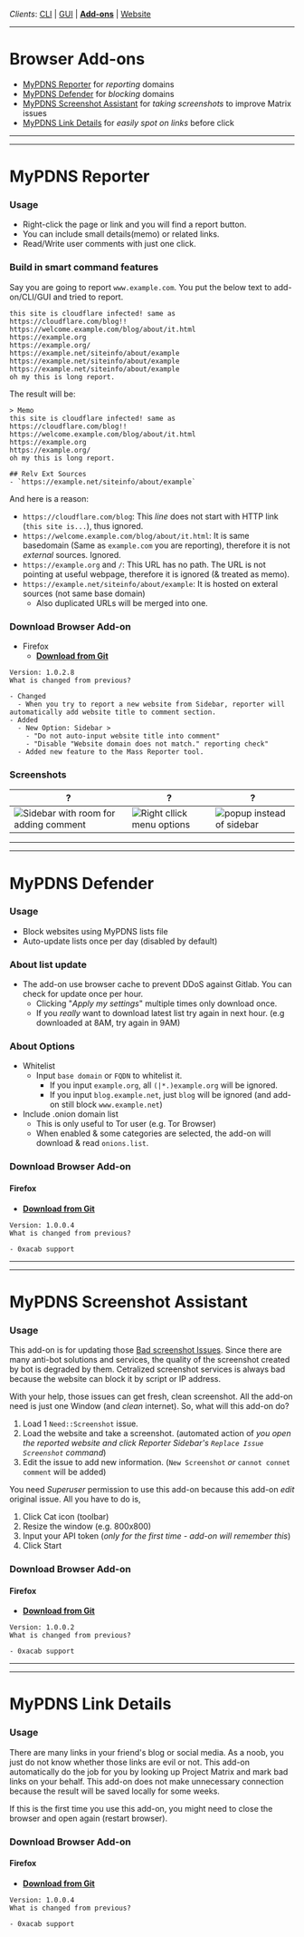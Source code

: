 _Clients_:    [CLI](client_cli.md) | [GUI](client_gui.md) | [**Add-ons**](client_addon.md) | [Website](client_web.md)

----

# Browser Add-ons

- [MyPDNS Reporter](client_addon.md#mypdns-reporter) for _reporting_ domains
- [MyPDNS Defender](client_addon.md#mypdns-defender) for _blocking_ domains
- [MyPDNS Screenshot Assistant](client_addon.md#mypdns-screenshot-assistant) for _taking screenshots_ to improve Matrix issues
- [MyPDNS Link Details](client_addon.md#mypdns-link-details) for _easily spot on links_ before click


----
----

# MyPDNS Reporter

### Usage
  - Right-click the page or link and you will find a report button.
  - You can include small details(memo) or related links.
  - Read/Write user comments with just one click.

### Build in smart command features

Say you are going to report `www.example.com`.
You put the below text to add-on/CLI/GUI and tried to report.

```
this site is cloudflare infected! same as https://cloudflare.com/blog!!
https://welcome.example.com/blog/about/it.html
https://example.org
https://example.org/
https://example.net/siteinfo/about/example
https://example.net/siteinfo/about/example
https://example.net/siteinfo/about/example
oh my this is long report.
```

The result will be:

```
> Memo
this site is cloudflare infected! same as https://cloudflare.com/blog!!
https://welcome.example.com/blog/about/it.html
https://example.org
https://example.org/
oh my this is long report.

## Relv Ext Sources
- `https://example.net/siteinfo/about/example`
```

And here is a reason:

- `https://cloudflare.com/blog`: This _line_ does not start with HTTP link (`this site is...`), thus ignored.
- `https://welcome.example.com/blog/about/it.html`: It is same basedomain (Same as `example.com` you are reporting), therefore it is not _external_ sources. Ignored.
- `https://example.org` and `/`: This URL has no path. The URL is not pointing at useful webpage, therefore it is ignored (& treated as memo).
- `https://example.net/siteinfo/about/example`: It is hosted on exteral sources (not same base domain)
  - Also duplicated URLs will be merged into one.

### Download Browser Add-on

- Firefox
  - [**Download from Git**](https://0xacab.org/dCF/deCloudflare/-/raw/master/tool/mypdns/reporter/addon/firefox/addon.xpi)


```
Version: 1.0.2.8
What is changed from previous?

- Changed
  - When you try to report a new website from Sidebar, reporter will automatically add website title to comment section.
- Added
  - New Option: Sidebar > 
    - "Do not auto-input website title into comment"
    - "Disable "Website domain does not match." reporting check"
  - Added new feature to the Mass Reporter tool.
```

### Screenshots

| ? | ? | ? |
| -- | -- | -- |
| ![Sidebar with room for adding comment](../.assets/reporter/img/ffaddon-1.webp) | ![Right cllick menu options](../.assets/reporter/img/ffaddon-2.webp) | ![popup instead of sidebar](../.assets/reporter/img/popup.webp) |


----
----

# MyPDNS Defender

### Usage
- Block websites using MyPDNS lists file
- Auto-update lists once per day (disabled by default)

### About list update
- The add-on use browser cache to prevent DDoS against Gitlab. You can check for update once per hour.
  - Clicking "_Apply my settings_" multiple times only download once.
  - If you _really_ want to download latest list try again in next hour. (e.g downloaded at 8AM, try again in 9AM)

### About Options
- Whitelist
  - Input `base domain` or `FQDN` to whitelist it.
    - If you input `example.org`, all `(|*.)example.org` will be ignored.
    - If you input `blog.example.net`, just `blog` will be ignored (and add-on still block `www.example.net`)
- Include .onion domain list
  - This is only useful to Tor user (e.g. Tor Browser)
  - When enabled & some categories are selected, the add-on will download & read `onions.list`.

### Download Browser Add-on

#### Firefox
  - [**Download from Git**](https://0xacab.org/dCF/deCloudflare/-/raw/master/tool/mypdns/defender/addon/firefox/addon.xpi)


```
Version: 1.0.0.4
What is changed from previous?

- 0xacab support
```


----
----

# MyPDNS Screenshot Assistant

### Usage
This add-on is for updating those [Bad screenshot Issues](https://0xacab.org/my-privacy-dns/matrix/-/issues/?label_name%5B%5D=Need%3A%3AScreenshot). Since there are many anti-bot solutions and services, the quality of the screenshot created by bot is degraded by them. Cetralized screenshot services is always bad because the website can block it by script or IP address.

With your help, those issues can get fresh, clean screenshot. All the add-on need is just one Window (and _clean_ internet). So, what will this add-on do?

1. Load 1 `Need::Screenshot` issue.
2. Load the website and take a screenshot.  (automated action of _you open the reported website and click Reporter Sidebar's `Replace Issue Screenshot` command_)
3. Edit the issue to add new information.  (`New Screenshot` _or_ `cannot connet comment` will be added)

You need _Superuser_ permission to use this add-on because this add-on _edit_ original issue.
All you have to do is,

1. Click Cat icon (toolbar)
2. Resize the window (e.g. 800x800)
3. Input your API token (_only for the first time - add-on will remember this_)
4. Click Start


### Download Browser Add-on

#### Firefox
  - [**Download from Git**](https://0xacab.org/dCF/deCloudflare/-/raw/master/tool/mypdns/sa/addon/firefox/addon.xpi)


```
Version: 1.0.0.2
What is changed from previous?

- 0xacab support
```

----
----

# MyPDNS Link Details

### Usage
There are many links in your friend's blog or social media. As a noob, you just do not know whether those links are evil or not. This add-on automatically do the job for you by looking up Project Matrix and mark bad links on your behalf. This add-on does not make unnecessary connection because the result will be saved locally for some weeks.

If this is the first time you use this add-on, you might need to close the browser and open again (restart browser).


### Download Browser Add-on

#### Firefox
  - [**Download from Git**](https://0xacab.org/dCF/deCloudflare/-/raw/master/tool/mypdns/ld/addon/firefox/addon.xpi)


```
Version: 1.0.0.4
What is changed from previous?

- 0xacab support
```
